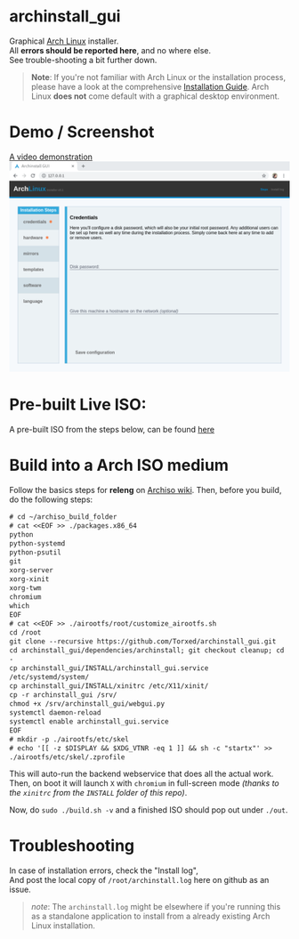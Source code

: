 # archinstall_gui
Graphical [Arch Linux](https://wiki.archlinux.org/index.php/Arch_Linux) installer.<br>
All **errors should be reported here**, and no where else.<br>
See trouble-shooting a bit further down.

> **Note**: If you're not familiar with Arch Linux or the installation process, please have a look at the comprehensive [Installation Guide](https://wiki.archlinux.org/index.php/Installation_guide). Arch Linux **does not** come default with a graphical desktop environment.

# Demo / Screenshot

[A video demonstration](https://youtu.be/btdCE-u5n8U)
![screenshot](screenshot.png)

# Pre-built Live ISO:

A pre-built ISO from the steps below, can be found [here](https://hvornum.se/archiso/)

# Build into a Arch ISO medium

Follow the basics steps for **releng** on [Archiso wiki](https://wiki.archlinux.org/index.php/Archiso). Then, before you build, do the following steps:

```
# cd ~/archiso_build_folder
# cat <<EOF >> ./packages.x86_64
python
python-systemd
python-psutil
git
xorg-server
xorg-xinit
xorg-twm
chromium
which
EOF
# cat <<EOF >> ./airootfs/root/customize_airootfs.sh
cd /root
git clone --recursive https://github.com/Torxed/archinstall_gui.git
cd archinstall_gui/dependencies/archinstall; git checkout cleanup; cd -
cp archinstall_gui/INSTALL/archinstall_gui.service /etc/systemd/system/
cp archinstall_gui/INSTALL/xinitrc /etc/X11/xinit/
cp -r archinstall_gui /srv/
chmod +x /srv/archinstall_gui/webgui.py
systemctl daemon-reload
systemctl enable archinstall_gui.service
EOF
# mkdir -p ./airootfs/etc/skel
# echo '[[ -z $DISPLAY && $XDG_VTNR -eq 1 ]] && sh -c "startx"' >> ./airootfs/etc/skel/.zprofile
```

This will auto-run the backend webservice that does all the actual work.<br>
Then, on boot it will launch `X` with `chromium` in full-screen mode *(thanks to the `xinitrc` from the `INSTALL` folder of this repo)*.

Now, do `sudo ./build.sh -v` and a finished ISO should pop out under `./out`.

# Troubleshooting

In case of installation errors, check the "Install log",<br>
And post the local copy of `/root/archinstall.log` here on github as an issue.

> *note*: The `archinstall.log` might be elsewhere if you're running this as a standalone application to install from a already existing Arch Linux installation.
